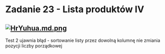 # Zadanie 23 - Lista produktów IV

[![HrYuhua.md.png](https://iili.io/HrYuhua.md.png)](https://freeimage.host/i/HrYuhua)
---
Test 2 ujawnia błąd - sortowanie listy przez dowolną kolumnę nie zmiania pozycji liczby porządkowej
